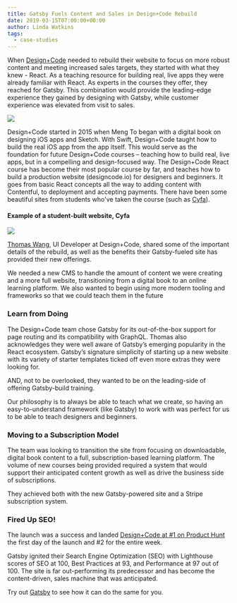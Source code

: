 ```yaml
---
title: Gatsby Fuels Content and Sales in Design+Code Rebuild
date: 2019-03-15T07:00:00+00:00
author: Linda Watkins
tags:
  - case-studies
---
```


When [Design+Code](https://designcode.io/) needed to rebuild their website to focus on more robust content and meeting increased sales targets, they started with what they knew - React. As a teaching resource for building real, live apps they were already familiar with React. As experts in the courses they offer, they reached for Gatsby. This combination would provide the leading-edge experience they gained by designing with Gatsby, while customer experience was elevated from visit to sales.

![](./images/dc-homepage.png)

Design+Code started in 2015 when Meng To began with a digital book on designing iOS apps and Sketch. With Swift, Design+Code taught how to build the real iOS app from the app itself. This would serve as the foundation for future Design+Code courses – teaching how to build real, live apps, but in a compelling and design-focused way. The Design+Code React course has become their most popular course by far, and teaches how to build a production website (designcode.io) for designers and beginners. It goes from basic React concepts all the way to adding content with Contentful, to deployment and accepting payments. There have been some beautiful sites from students who've taken the course (such as [Cyfa](https://cyfa.io/)).

#### Example of a student-built website, Cyfa

![](./images/cyfa.png)

[Thomas Wang](https://twitter.com/ThomasWang "Twitter"), UI Developer at Design+Code, shared some of the important details of the rebuild, as well as the benefits their Gatsby-fueled site has provided their new offerings.

<Pullquote citation="Thomas Wang">
  We needed a new CMS to handle the amount of content we were creating and a
  more full website, transitioning from a digital book to an online learning
  platform. We also wanted to begin using more modern tooling and frameworks so
  that we could teach them in the future
</Pullquote>

### **Learn from Doing**

The Design+Code team chose Gatsby for its out-of-the-box support for page routing and its compatibility with GraphQL. Thomas also acknowledges they were well aware of Gatsby’s emerging popularity in the React ecosystem. Gatsby’s signature simplicity of starting up a new website with its variety of starter templates ticked off even more extras they were looking for.

AND, not to be overlooked, they wanted to be on the leading-side of offering Gatsby-build training.

<Pullquote citation="Thomas Wang">
  Our philosophy is to always be able to teach what we create, so having an
  easy-to-understand framework (like Gatsby) to work with was perfect for us to
  be able to teach designers and beginners.
</Pullquote>

### **Moving to a Subscription Model**

The team was looking to transition the site from focusing on downloadable, digital book content to a full, subscription-based learning platform. The volume of new courses being provided required a system that would support their anticipated content growth as well as drive the business side of subscriptions.

They achieved both with the new Gatsby-powered site and a Stripe subscription system.

### **Fired Up SEO!**

The launch was a success and landed [Design+Code at #1 on Product Hunt](https://www.producthunt.com/posts/design-code-3) the first day of the launch and #2 for the entire week.

Gatsby ignited their Search Engine Optimization (SEO) with Lighthouse scores of SEO at 100, Best Practices at 93, and Performance at 97 out of 100. The site is far out-performing its predecessor and has become the content-driven, sales machine that was anticipated.

Try out [Gatsby](/) to see how it can do the same for you.

